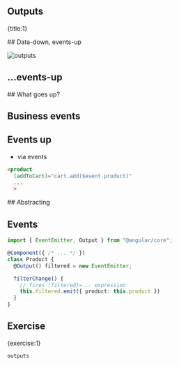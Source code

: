 ## Outputs
{title:1}

## Data-down, events-up

![outputs](img/outputs.png)

## ...events-up

## What goes up?

## Business events

## Events up

- via events

```html
<product
  (addToCart)="cart.add($event.product)"
  ...
  >
```

## Abstracting

## Events

```typescript
import { EventEmitter, Output } from "@angular/core";

@Component({ /* ... */ })
class Product {
  @Output() filtered = new EventEmitter;

  filterChange() {
    // fires (filtered)=... expression
    this.filtered.emit({ product: this.product })
  }
}
```

## Exercise
{exercise:1}

    outputs


